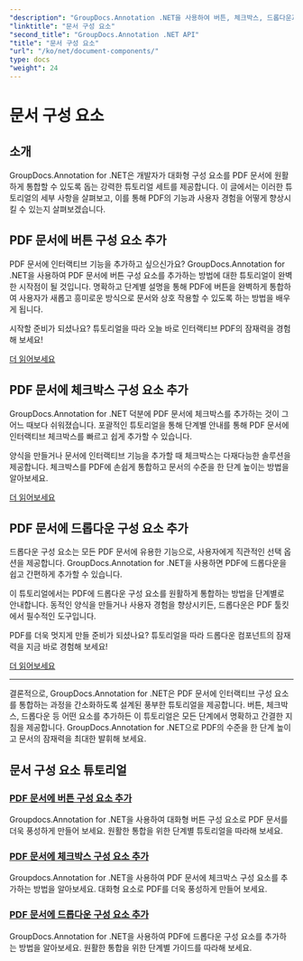```yaml
---
"description": "GroupDocs.Annotation .NET을 사용하여 버튼, 체크박스, 드롭다운과 같은 대화형 구성 요소를 PDF 문서에 통합하는 방법에 대한 포괄적인 튜토리얼을 알아보세요."
"linktitle": "문서 구성 요소"
"second_title": "GroupDocs.Annotation .NET API"
"title": "문서 구성 요소"
"url": "/ko/net/document-components/"
type: docs
"weight": 24
---
```


# 문서 구성 요소

## 소개

GroupDocs.Annotation for .NET은 개발자가 대화형 구성 요소를 PDF 문서에 원활하게 통합할 수 있도록 돕는 강력한 튜토리얼 세트를 제공합니다. 이 글에서는 이러한 튜토리얼의 세부 사항을 살펴보고, 이를 통해 PDF의 기능과 사용자 경험을 어떻게 향상시킬 수 있는지 살펴보겠습니다.

## PDF 문서에 버튼 구성 요소 추가

PDF 문서에 인터랙티브 기능을 추가하고 싶으신가요? GroupDocs.Annotation for .NET을 사용하여 PDF 문서에 버튼 구성 요소를 추가하는 방법에 대한 튜토리얼이 완벽한 시작점이 될 것입니다. 명확하고 단계별 설명을 통해 PDF에 버튼을 완벽하게 통합하여 사용자가 새롭고 흥미로운 방식으로 문서와 상호 작용할 수 있도록 하는 방법을 배우게 됩니다.

시작할 준비가 되셨나요? 튜토리얼을 따라 오늘 바로 인터랙티브 PDF의 잠재력을 경험해 보세요!

[더 읽어보세요](./add-button-component-to-pdf/)

## PDF 문서에 체크박스 구성 요소 추가

GroupDocs.Annotation for .NET 덕분에 PDF 문서에 체크박스를 추가하는 것이 그 어느 때보다 쉬워졌습니다. 포괄적인 튜토리얼을 통해 단계별 안내를 통해 PDF 문서에 인터랙티브 체크박스를 빠르고 쉽게 추가할 수 있습니다.

양식을 만들거나 문서에 인터랙티브 기능을 추가할 때 체크박스는 다재다능한 솔루션을 제공합니다. 체크박스를 PDF에 손쉽게 통합하고 문서의 수준을 한 단계 높이는 방법을 알아보세요.

[더 읽어보세요](./add-checkbox-component-to-pdf/)

## PDF 문서에 드롭다운 구성 요소 추가

드롭다운 구성 요소는 모든 PDF 문서에 유용한 기능으로, 사용자에게 직관적인 선택 옵션을 제공합니다. GroupDocs.Annotation for .NET을 사용하면 PDF에 드롭다운을 쉽고 간편하게 추가할 수 있습니다.

이 튜토리얼에서는 PDF에 드롭다운 구성 요소를 원활하게 통합하는 방법을 단계별로 안내합니다. 동적인 양식을 만들거나 사용자 경험을 향상시키든, 드롭다운은 PDF 툴킷에서 필수적인 도구입니다.

PDF를 더욱 멋지게 만들 준비가 되셨나요? 튜토리얼을 따라 드롭다운 컴포넌트의 잠재력을 지금 바로 경험해 보세요!

[더 읽어보세요](./add-dropdown-component-to-pdf/)

---

결론적으로, GroupDocs.Annotation for .NET은 PDF 문서에 인터랙티브 구성 요소를 통합하는 과정을 간소화하도록 설계된 풍부한 튜토리얼을 제공합니다. 버튼, 체크박스, 드롭다운 등 어떤 요소를 추가하든 이 튜토리얼은 모든 단계에서 명확하고 간결한 지침을 제공합니다. GroupDocs.Annotation for .NET으로 PDF의 수준을 한 단계 높이고 문서의 잠재력을 최대한 발휘해 보세요.
## 문서 구성 요소 튜토리얼
### [PDF 문서에 버튼 구성 요소 추가](./add-button-component-to-pdf/)
Groupdocs.Annotation for .NET을 사용하여 대화형 버튼 구성 요소로 PDF 문서를 더욱 풍성하게 만들어 보세요. 원활한 통합을 위한 단계별 튜토리얼을 따라해 보세요.
### [PDF 문서에 체크박스 구성 요소 추가](./add-checkbox-component-to-pdf/)
Groupdocs.Annotation for .NET을 사용하여 PDF 문서에 체크박스 구성 요소를 추가하는 방법을 알아보세요. 대화형 요소로 PDF를 더욱 풍성하게 만들어 보세요.
### [PDF 문서에 드롭다운 구성 요소 추가](./add-dropdown-component-to-pdf/)
GroupDocs.Annotation for .NET을 사용하여 PDF에 드롭다운 구성 요소를 추가하는 방법을 알아보세요. 원활한 통합을 위한 단계별 가이드를 따라해 보세요.